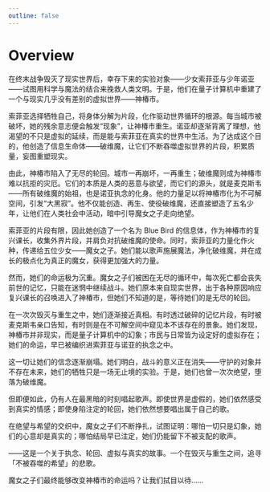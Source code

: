 ```yaml
---
outline: false
---
```


# Overview

在终末战争毁灭了现实世界后，幸存下来的实验对象——少女索菲亚与少年诺亚——试图用科学与魔法的结合来挽救人类文明。于是，他们在量子计算机中重建了一个与现实几乎没有差别的虚拟世界——神椿市。

索菲亚选择牺牲自己，将身体分解为片段，化作驱动世界循环的根源。每当城市被破坏，她的残余意志便会触发“现象”，让神椿市重生。诺亚却逐渐背离了理想，他渴望的不只是虚拟的延续，而是能与索菲亚在真实的世界中生活。为了达成这个目的，他创造了信息生命体——破维魔，让它们不断吞噬虚拟世界的片段，积累质量，妄图重塑现实。

由此，神椿市陷入了无尽的轮回。城市一再崩坏，一再重生；破维魔则成为神椿市难以抗拒的灾厄。它们的本质是人类的恶意与欲望，而它们的源头，就是麦克斯韦——所有破维魔的始祖，也是诺亚执念的化身。他的力量足以将神椿市化为不可解空间，引发“大黑寂”。他不仅能创造、再生、使役破维魔，还直接塑造了五名少年，让他们在人类社会中活动，暗中引导魔女之子走向绝望。

索菲亚的片段有限，因此她创造了一个名为 Blue Bird 的信息体，作为神椿市的复兴课长，收集外界片段，并肩负对抗破维魔的使命。同时，索菲亚的力量化作火种，传递给五位少女——魔女之子。她们能以歌声施展魔法，净化破维魔，并在成长的极点化为真正的魔女，获得更加强大的力量。

然而，她们的命运极为沉重。魔女之子们被困在无尽的循环中，每次死亡都会丧失前世的记忆，只能在迷惘中继续战斗。她们原本来自现实世界，出于各种原因响应复兴课长的召唤进入了神椿市，但她们不知道的是，等待她们的是无尽的轮回。

在一次次毁灭与重生之中，她们逐渐接近真相。有时透过破碎的记忆片段，有时被麦克斯韦亲口告知，有时则是在不可解空间中窥见本不该存在的景象。她们发现，神椿市并非现实，而是量子计算机中的幻象；市民与日常皆为设定好的虚拟存在；她们的命运，早已被编织进索菲亚与诺亚的执念之中。

这一切让她们的信念逐渐崩塌。她们明白，战斗的意义正在消失——守护的对象并不存在未来，她们的牺牲只是一场无止境的实验。于是，她们也曾一次次绝望，堕落为破维魔。

但即便如此，仍有人在最黑暗的时刻唱起歌声。即使世界是虚假的，她们依然感受到真实的情感；即使身陷注定的轮回，她们依然想要唱出属于自己的歌。

在绝望与希望的交织中，魔女之子们不断挣扎，试图证明：哪怕一切只是幻象，她们的心意却是真实的；哪怕结局早已注定，她们仍能留下不被支配的歌声。

——这是一个关于执念、轮回、虚拟与真实的故事。一个在毁灭与重生之间，追寻「不被吞噬的希望」的悲歌。

魔女之子们最终能够改变神椿市的命运吗？让我们拭目以待……